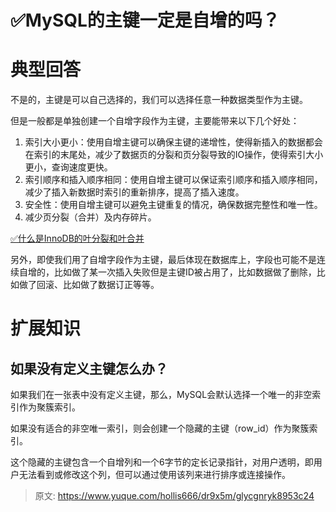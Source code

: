 # ✅MySQL的主键一定是自增的吗？


# 典型回答

不是的，主键是可以自己选择的，我们可以选择任意一种数据类型作为主键。

但是一般都是单独创建一个自增字段作为主键，主要能带来以下几个好处：

1. 索引大小更小：使用自增主键可以确保主键的递增性，使得新插入的数据都会在索引的末尾处，减少了数据页的分裂和页分裂导致的IO操作，使得索引大小更小，查询速度更快。
2. 索引顺序和插入顺序相同：使用自增主键可以保证索引顺序和插入顺序相同，减少了插入新数据时索引的重新排序，提高了插入速度。
3. 安全性：使用自增主键可以避免主键重复的情况，确保数据完整性和唯一性。
4. 减少页分裂（合并）及内存碎片。

[✅什么是InnoDB的叶分裂和叶合并](https://www.yuque.com/hollis666/dr9x5m/lq17kh7gaf8ayipw?view=doc_embed)

另外，即使我们用了自增字段作为主键，最后体现在数据库上，字段也可能不是连续自增的，比如做了某一次插入失败但是主键ID被占用了，比如数据做了删除，比如做了回滚、比如做了数据订正等等。

# 扩展知识


## 如果没有定义主键怎么办？

如果我们在一张表中没有定义主键，那么，MySQL会默认选择一个唯一的非空索引作为聚簇索引。

如果没有适合的非空唯一索引，则会创建一个隐藏的主键（row_id）作为聚簇索引。

这个隐藏的主键包含一个自增列和一个6字节的定长记录指针，对用户透明，即用户无法看到或修改这个列，但可以通过使用该列来进行排序或连接操作。


> 原文: <https://www.yuque.com/hollis666/dr9x5m/glycgnryk8953c24>